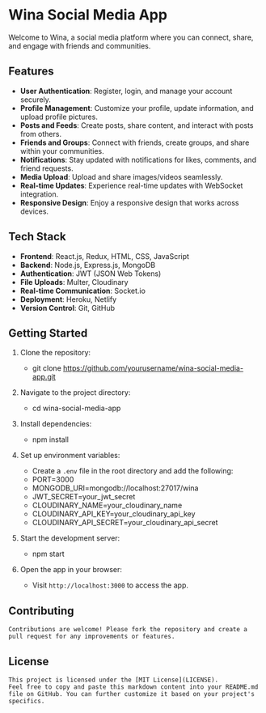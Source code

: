 # Wina Social Media App

Welcome to Wina, a social media platform where you can connect, share, and engage with friends and communities.

## Features

- **User Authentication**: Register, login, and manage your account securely.
- **Profile Management**: Customize your profile, update information, and upload profile pictures.
- **Posts and Feeds**: Create posts, share content, and interact with posts from others.
- **Friends and Groups**: Connect with friends, create groups, and share within your communities.
- **Notifications**: Stay updated with notifications for likes, comments, and friend requests.
- **Media Upload**: Upload and share images/videos seamlessly.
- **Real-time Updates**: Experience real-time updates with WebSocket integration.
- **Responsive Design**: Enjoy a responsive design that works across devices.

## Tech Stack

- **Frontend**: React.js, Redux, HTML, CSS, JavaScript
- **Backend**: Node.js, Express.js, MongoDB
- **Authentication**: JWT (JSON Web Tokens)
- **File Uploads**: Multer, Cloudinary
- **Real-time Communication**: Socket.io
- **Deployment**: Heroku, Netlify
- **Version Control**: Git, GitHub

## Getting Started

1. Clone the repository:

    - git clone https://github.com/yourusername/wina-social-media-app.git

2. Navigate to the project directory:
    - cd wina-social-media-app

3. Install dependencies:
    - npm install

4. Set up environment variables:
    - Create a `.env` file in the root directory and add the following:
    - PORT=3000
    - MONGODB_URI=mongodb://localhost:27017/wina
    - JWT_SECRET=your_jwt_secret
    - CLOUDINARY_NAME=your_cloudinary_name
    - CLOUDINARY_API_KEY=your_cloudinary_api_key
    - CLOUDINARY_API_SECRET=your_cloudinary_api_secret

5. Start the development server:
    - npm start

6. Open the app in your browser:
    - Visit `http://localhost:3000` to access the app.

## Contributing
    Contributions are welcome! Please fork the repository and create a pull request for any improvements or features.

## License
    This project is licensed under the [MIT License](LICENSE).
    Feel free to copy and paste this markdown content into your README.md file on GitHub. You can further customize it based on your project's specifics.